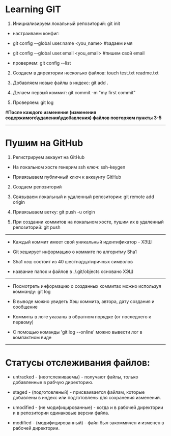 # Learning GIT

1. Инициализируем локальный репозиторий: git init

* настраиваем конфиг:

- git config --global user.name <you_name>  #задаем имя

- git config --global user.email <you_email>  #пишем свой email

* проверяем: git config --list

2. Создаем в директории несколько файлов: touch test.txt readme.txt

3. Добавляем новые файлы в индекс: git add .

4. Делаем первый коммит: git commit -m "my first commit"

5. Проверяем: git log  

#**После каждого изменения (изменения содержимого\удаления\удобавления) файлов
повторяем пункты 3-5**

---

# Пушим на GitHub

1. Регистрируем аккаунт на GitHub

* На локальном хосте генерим ssh ключ: ssh-keygen

* Привязываем публичный ключ к аккаунту GitHub

2. Создаем репозиторий

3. Связываем локальный и удаленный репозитории: git remote add origin <URL>

4. Привязываем ветку: git push -u origin <branch>

5. При создании коммитов на локальном хосте, пушим их в удаленный репозиторий: git push

---

* Каждый коммит имеет свой уникальный идентификатор - ХЭШ

* Git хеширует информацию о коммите по алгоритму Sha1

* Sha1 хэш состоит из 40 шестнадцатиричных символов

* название папок и файлов в ./.git/objects основано ХЭШ

---

* Посмотреть информацию о созданных коммитах можно используя комманду: git log

* В выводе можно увидеть Хэш коммита, автора, дату создания и сообщение

* Коммиты в логе указаны в обратном порядке (от последнего к первому)

* С помощью команды 'git log --online' можно вывести лог в компактном виде

---

# Статусы отслеживания файлов:

* untracked - (неотслеживаемы) - получают файлы, только добавленные в рабчую директорию.

* staged - (подготовленый) - присваивается файлам, которые добавлены в индекс или подготовлены для сохранения изменений.

* umodified - (не модифицированные) - когда и в рабочей директории и в репозитории одинаковые версии файла.

* modified - (модифицированный) - файл был закоммичен и изменен в рабочей директории.
